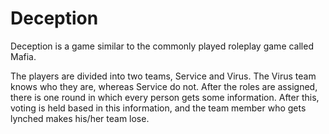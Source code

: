 # Deception

Deception is a game similar to the commonly played roleplay game called Mafia.

The players are divided into two teams, Service and Virus.
The Virus team knows who they are, whereas Service do not.
After the roles are assigned, there is one round in which every person gets some information. After this, voting is held based in this information, and the team member who gets lynched makes his/her team lose.
